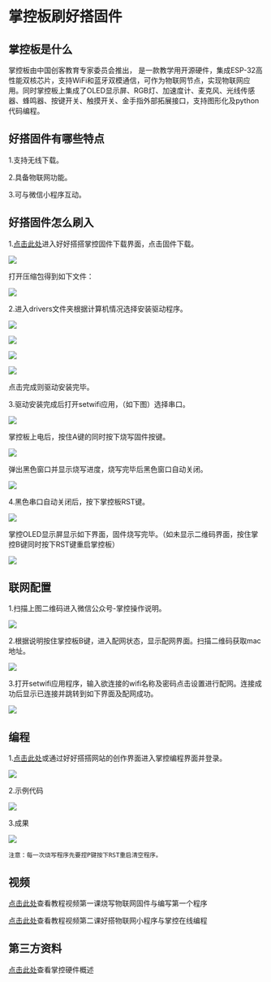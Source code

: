 # 掌控板刷好搭固件

## 掌控板是什么

掌控板由中国创客教育专家委员会推出， 是一款教学用开源硬件，集成ESP-32高性能双核芯片，支持WiFi和蓝牙双模通信，可作为物联网节点，实现物联网应用。同时掌控板上集成了OLED显示屏、RGB灯、加速度计、麦克风、光线传感器、蜂鸣器、按键开关、触摸开关、金手指外部拓展接口，支持图形化及python代码编程。

## 好搭固件有哪些特点

1.支持无线下载。

2.具备物联网功能。

3.可与微信小程序互动。

## 好搭固件怎么刷入

1.[点击此处](http://www.haohaodada.com/art_show.php?id=201)进入好好搭搭掌控固件下载界面，点击固件下载。

![](../../.gitbook/assets/zhangkong-1.png)

打开压缩包得到如下文件：

![](../../.gitbook/assets/zhangkong-2.png)

2.进入drivers文件夹根据计算机情况选择安装驱动程序。

![](../../.gitbook/assets/zhangkong-3.png)

![](../../.gitbook/assets/zhangkong-4.png)

![](../../.gitbook/assets/zhangkong-5.png)

![](../../.gitbook/assets/zhangkong-6.png)

点击完成则驱动安装完毕。

3.驱动安装完成后打开setwifi应用，（如下图）选择串口。

![](../../.gitbook/assets/zhangkong-7.png)

掌控板上电后，按住A键的同时按下烧写固件按键。

![](../../.gitbook/assets/zhangkong-8.png)

弹出黑色窗口并显示烧写进度，烧写完毕后黑色窗口自动关闭。

![](../../.gitbook/assets/zhangkong-9.png)

4.黑色串口自动关闭后，按下掌控板RST键。

![](../../.gitbook/assets/zhangkong-10.png)

掌控OLED显示屏显示如下界面，固件烧写完毕。（如未显示二维码界面，按住掌控B键同时按下RST键重启掌控板）

![](../../.gitbook/assets/zhangkong-11.png)

## 联网配置

1.扫描上图二维码进入微信公众号-掌控操作说明。

![](../../.gitbook/assets/zhangkong-12.PNG)

2.根据说明按住掌控板B键，进入配网状态，显示配网界面。扫描二维码获取mac地址。

![](../../.gitbook/assets/zhangkong-13.jpg)

3.打开setwifi应用程序，输入欲连接的wifi名称及密码点击设置进行配网。连接成功后显示已连接并跳转到如下界面及配网成功。

![](../../.gitbook/assets/zhangkong-14.jpg)

## 编程

1.[点击此处](http://www.haohaodada.com/wulink-python/)或通过好好搭搭网站的创作界面进入掌控编程界面并登录。

![](../../.gitbook/assets/zhangkong-15.png)

2.示例代码

![](../../.gitbook/assets/zhangkong-16.png)

3.成果

![](../../.gitbook/assets/zhangkong-17.jpg)

```text
注意：每一次烧写程序先要捏P键按下RST重启清空程序。
```

## 视频

[点击此处](http://haohaodada.com/video/zk01.php)查看教程视频第一课烧写物联网固件与编写第一个程序

[点击此处](http://www.haohaodada.com/video/zk02.php)查看教程视频第二课好搭物联网小程序与掌控在线编程

## 第三方资料

[点击此处](https://mpython.readthedocs.io/zh/latest/board/hardware.html?tdsourcetag=s_pctim_aiomsg)查看掌控硬件概述
